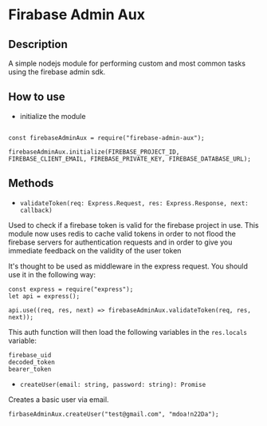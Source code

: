 # Firabase Admin Aux

## Description

A simple nodejs module for performing custom and most common tasks using the firebase admin sdk.


## How to use

<!--```
const express = require("express");

var api = express();

// Don't allow the user past unless the token validation is a success
app.use((req, res, next) => Firebase.validateToken(req, res, next));
```-->

* initialize the module

```

const firebaseAdminAux = require("firebase-admin-aux");

firebaseAdminAux.initialize(FIREBASE_PROJECT_ID, FIREBASE_CLIENT_EMAIL, FIREBASE_PRIVATE_KEY, FIREBASE_DATABASE_URL);

```


## Methods

* `validateToken(req: Express.Request, res: Express.Response, next: callback)`

Used to check if a firebase token is valid for the firebase project in use. This module now uses redis to cache valid tokens in order
to not flood the firebase servers for authentication requests and in order to give you immediate feedback on the validity of the user token

It's thought to be used as middleware in the express request. You should use it in the following way:

```
const express = require("express");
let api = express();

api.use((req, res, next) => firebaseAdminAux.validateToken(req, res, next));

```

This auth function will then load the following variables in the `res.locals` variable:

```
firebase_uid
decoded_token
bearer_token
```


* `createUser(email: string, password: string): Promise`

Creates a basic user via email.

```
firbaseAdminAux.createUser("test@gmail.com", "mdoa!n22Da");
```
